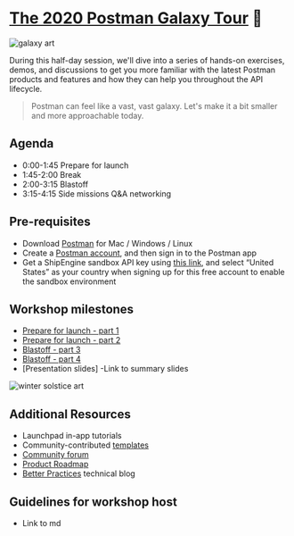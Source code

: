 # [The 2020 Postman Galaxy Tour](https://www.postman.com/galaxy-tour-2020) 🚀

![[galaxy art](https://github.com/postmanlabs/galaxy-workshop/blob/master/galaxyBanner.png?raw=true)](https://github.com/postmanlabs/galaxy-workshop/blob/master/galaxyBanner.png?raw=true)

During this half-day session, we'll dive into a series of hands-on exercises, demos, and discussions to get you more familiar with the latest Postman products and features and how they can help you throughout the API lifecycle.

> Postman can feel like a vast, vast galaxy.
> Let's make it a bit smaller and more approachable today.

## Agenda

- 0:00-1:45 Prepare for launch
- 1:45-2:00 Break
- 2:00-3:15 Blastoff
- 3:15-4:15 Side missions Q&A networking

## Pre-requisites

- Download [Postman](https://www.postman.com/downloads/) for Mac / Windows / Linux
- Create a [Postman account](https://learning.postman.com/docs/postman/launching-postman/postman-account/#signing-up-for-a-postman-account), and then sign in to the Postman app
- Get a ShipEngine sandbox API key using [this link](https://shipengine.com/postman), and select “United States” as your country when signing up for this free account to enable the sandbox environment

## Workshop milestones

- [Prepare for launch - part 1](./part1-PrepareForLaunch.md)
- [Prepare for launch - part 2](./part2-PrepareForLaunch.md)
- [Blastoff - part 3](./part3-Blastoff.md)
- [Blastoff - part 4](./part4-Blastoff.md)
- [Presentation slides] -Link to summary slides

![[winter solstice art](https://apod.nasa.gov/apod/image/1712/WinterSolsticeMW_Seip.jpg)](https://apod.nasa.gov/apod/image/1712/WinterSolsticeMW_Seip.jpg)

## Additional Resources

- Launchpad in-app tutorials
- Community-contributed [templates](https://learning.getpostman.com/docs/postman_for_publishers/postman_templates/add_templates)
- [Community forum](https://community.getpostman.com/)
- [Product Roadmap](https://trello.com/b/4N7PnHAz/postman-roadmap-for-developers)
- [Better Practices](https://medium.com/better-practices) technical blog

## Guidelines for workshop host

- Link to md
